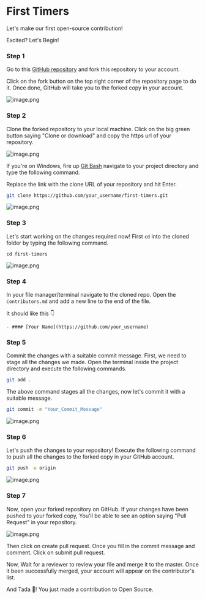 # First Timers

Let's make our first open-source contribution!

Excited? Let's Begin!

### Step 1

Go to this [GitHub repository](https://github.com/jatin2003/first-timers/) and fork this repository to your account.

Click on the fork button on the top right corner of the repository page to do it. Once done, GitHub will take you to the forked copy in your account.

![image.png](https://cdn.hashnode.com/res/hashnode/image/upload/v1597592899333/FEGPJtlrF.png)

### Step 2

Clone the forked repository to your local machine. Click on the big green button saying "Clone or download" and copy the https url of your repository.


![image.png](https://cdn.hashnode.com/res/hashnode/image/upload/v1597593013858/DouI5mF3s.png)

If you're on Windows, fire up [Git Bash](https://git-scm.com/download/win) navigate to your project directory and type the following command. 

Replace the link with the clone URL of your repository and hit Enter.

```bash
git clone https://github.com/your_username/first-timers.git
```

![image.png](https://cdn.hashnode.com/res/hashnode/image/upload/v1597593191013/rTNmZCM-D.png)

### Step 3

Let's start working on the changes required now! First `cd` into the cloned folder by typing the following command.

`cd first-timers`


![image.png](https://cdn.hashnode.com/res/hashnode/image/upload/v1597593269448/Y8dvitXrE.png)

### Step 4

In your file manager/terminal navigate to the cloned repo. Open the `Contributors.md` and add a new line to the end of the file.

It should like this 👇

```
- #### [Your Name](https://github.com/your_username)
```

### Step 5

Commit the changes with a suitable commit message. First, we need to stage all the changes we made. Open the terminal inside the project directory and execute the following commands.

```bash
git add .
```

The above command stages all the changes, now let's commit it with a suitable message.

```bash
git commit -m "Your_Commit_Message"
```

![image.png](https://cdn.hashnode.com/res/hashnode/image/upload/v1597593427646/eFhOm0C-v.png)

### Step 6

Let's push the changes to your repository! Execute the following command to push all the changes to the forked copy in your GitHub account.

```bash
git push -u origin
```

![image.png](https://cdn.hashnode.com/res/hashnode/image/upload/v1597593539041/k-xc4Omfj.png)

### Step 7

Now, open your forked repository on GitHub. If your changes have been pushed to your forked copy, You'll be able to see an option saying "Pull Request" in your repository. 

![image.png](https://cdn.hashnode.com/res/hashnode/image/upload/v1597595291777/mWzydMF1y.png)

Then click on create pull request. Once you fill in the commit message and comment. Click on submit pull request.

Now, Wait for a reviewer to review your file and merge it to the master. Once it been successfully merged, your account will appear on the contributor's list.

And Tada 🎉! You just made a contribution to Open Source.
